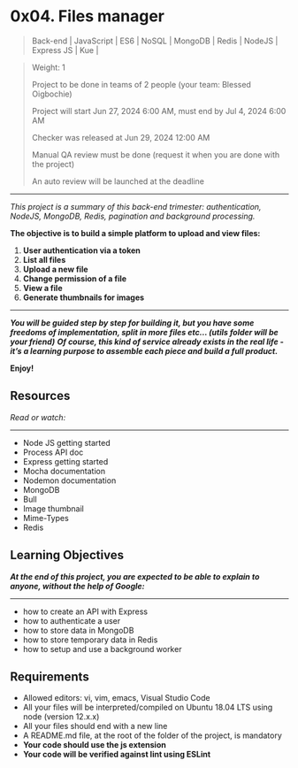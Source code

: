 # 0x04. Files manager

> Back-end | 
> JavaScript | 
> ES6 | 
> NoSQL | 
> MongoDB | 
> Redis | 
> NodeJS |
> Express JS |
> Kue |

> Weight: 1
> 
> Project to be done in teams of 2 people (your team: Blessed Oigbochie)
>
> Project will start Jun 27, 2024 6:00 AM, must end by Jul 4, 2024 6:00 AM
> 
> Checker was released at Jun 29, 2024 12:00 AM
> 
> Manual QA review must be done (request it when you are done with the project)
> 
> An auto review will be launched at the deadline
___
_This project is a summary of this back-end trimester: authentication, NodeJS, MongoDB, Redis, pagination and background processing._

**The objective is to build a simple platform to upload and view files:**

1. **User authentication via a token**
2. **List all files**
3. **Upload a new file**
4. **Change permission of a file**
5. **View a file**
6. **Generate thumbnails for images**
___

**_You will be guided step by step for building it, but you have some freedoms of implementation, split in more files etc… (utils folder will be your friend)_**
**_Of course, this kind of service already exists in the real life - it’s a learning purpose to assemble each piece and build a full product._**

**Enjoy!**

## Resources

_Read or watch:_
___
* Node JS getting started
* Process API doc
* Express getting started
* Mocha documentation
* Nodemon documentation
* MongoDB
* Bull
* Image thumbnail
* Mime-Types
* Redis

## Learning Objectives

**_At the end of this project, you are expected to be able to explain to anyone, without the help of Google:_**
___
* how to create an API with Express
* how to authenticate a user
* how to store data in MongoDB
* how to store temporary data in Redis
* how to setup and use a background worker

## Requirements

* Allowed editors: vi, vim, emacs, Visual Studio Code
* All your files will be interpreted/compiled on Ubuntu 18.04 LTS using node (version 12.x.x)
* All your files should end with a new line
* A README.md file, at the root of the folder of the project, is mandatory
* **Your code should use the js extension**
* **Your code will be verified against lint using ESLint**
